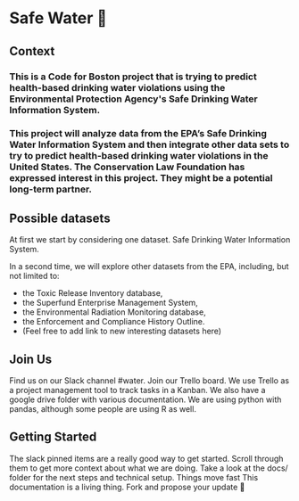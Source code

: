 # Safe Water 🚰
## Context
### This is a Code for Boston project that is trying to predict health-based drinking water violations using the Environmental Protection Agency's Safe Drinking Water Information System.

### This project will analyze data from the EPA’s Safe Drinking Water Information System and then integrate other data sets to try to predict health-based drinking water violations in the United States. The Conservation Law Foundation has expressed interest in this project. They might be a potential long-term partner.

## Possible datasets
At first we start by considering one dataset. Safe Drinking Water Information System.

In a second time, we will explore other datasets from the EPA, including, but not limited to:

- the Toxic Release Inventory database,
- the Superfund Enterprise Management System,
- the Environmental Radiation Monitoring database,
- the Enforcement and Compliance History Outline.
- (Feel free to add link to new interesting datasets here)

## Join Us
Find us on our Slack channel #water.
Join our Trello board. We use Trello as a project management tool to track tasks in a Kanban.
We also have a google drive folder with various documentation.
We are using python with pandas, although some people are using R as well.

## Getting Started
The slack pinned items are a really good way to get started. Scroll through them to get more context about what we are doing.
Take a look at the docs/ folder for the next steps and technical setup.
Things move fast
This documentation is a living thing. Fork and propose your update 🙏
